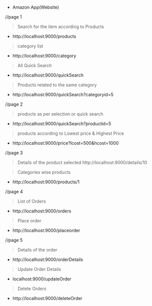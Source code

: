 * Amazon App(Website)

//page 1
>Search for the item according to Products
* http://localhost:9000/products

>category list
* http://localhost:9000/category

>All Quick Search
* http://localhost:9000/quickSearch

>Products related to the same category
* http://localhost:9000/quickSearch?categoryid=5

//page 2
> products as per selection or quick search
* http://localhost:9000/quickSearch?productid=5

>products according to Lowest price & Highest Price
* http://localhost:9000/price?lcost=500&hcost=1000


//page 3
>Details of the product selected
http://localhost:9000/details/10

>Categories wise products
* http://localhost:9000/products/1

//page 4
>List of Orders
* http://localhost:9000/orders

>Place order
* http://localhost:9000/placeorder

//page 5
>Details of the order
* http://localhost:9000/orderDetails

>Update Order Details
* localhost:9000/updateOrder

>Delete Orders
* http://localhost:9000/deleteOrder



